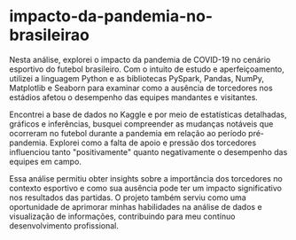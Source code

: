 # impacto-da-pandemia-no-brasileirao

Nesta análise, explorei o impacto da pandemia de COVID-19 no cenário esportivo do futebol brasileiro. Com o intuito de estudo e aperfeiçoamento, utilizei a linguagem Python e as bibliotecas PySpark, Pandas, NumPy, Matplotlib e Seaborn para examinar como a ausência de torcedores nos estádios afetou o desempenho das equipes mandantes e visitantes.

Encontrei a base de dados no Kaggle e por meio de estatísticas detalhadas, gráficos e inferências, busquei compreender as mudanças notáveis que ocorreram no futebol durante a pandemia em relação ao período pré-pandemia. Explorei como a falta de apoio e pressão dos torcedores influenciou tanto "positivamente" quanto negativamente o desempenho das equipes em campo.

Essa análise permitiu obter insights sobre a importância dos torcedores no contexto esportivo e como sua ausência pode ter um impacto significativo nos resultados das partidas. O projeto também serviu como uma oportunidade de aprimorar minhas habilidades na análise de dados e visualização de informações, contribuindo para meu contínuo desenvolvimento profissional.
